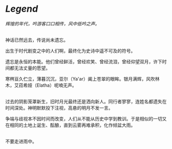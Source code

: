 # *Legend*

*辉煌的年代，吟游客口口相传，风中低吟之声。*

<br>
神话已然远去，传说尚未遗忘。

出生于时代剧变之中的人们啊，最终化为史诗中遥不可及的符号。

遗忘是永恒的本能。他们曾经鲜活，曾经欢笑、曾经流泪，曾经仰望双月，许下时间都无法丈量的愿望。

寒梣亘久伫立，薄暮沉沉，亚尔（Ya'ar）阖上苍翠的眼眸。银月满辉，风吹林木，艾菈希娅（Elatha）呢喃无声。

<br>
过去的阴影笼罩新生，旧时月光最终还是洒向新人。同行者寥寥，连姓名都遗失在时间深处。神明默默投下注视，高悬的明月不发一言。

争端与歧视本不因时间而改变，人们从不能从历史中学到教训。于是相似的一切又在相同的土地上诞生、酝酿，直到云雾再难承积，化作倾盆大雨。

<br>
不要走进雨中。
